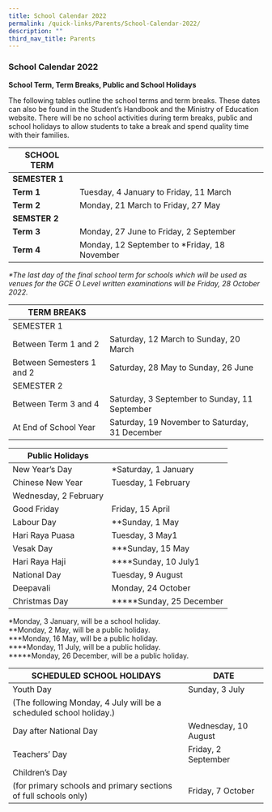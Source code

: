 ```yaml
---
title: School Calendar 2022
permalink: /quick-links/Parents/School-Calendar-2022/
description: ""
third_nav_title: Parents
---
```


### School Calendar 2022

**School Term, Term Breaks, Public and School Holidays**

The following tables outline the school terms and term breaks. These dates can also be found in the Student’s Handbook and the Ministry of Education website. There will be no school activities during term breaks, public and school holidays to allow students to take a break and spend quality time with their families.

| SCHOOL TERM |  |
| --- | --- |
| **SEMESTER 1** |  |
| **Term 1** | Tuesday, 4 January to Friday, 11 March |
| **Term 2** | Monday, 21 March to Friday, 27 May |
| **SEMSTER 2** |  |
| **Term 3** | Monday, 27 June to Friday, 2 September |
| **Term 4** | Monday, 12 September to \*Friday, 18 November |

  
_\*The last day of the final school term for schools which will be used as venues for the GCE O Level written examinations will be Friday, 28 October 2022._

| **TERM BREAKS** |  |
| --- | --- |
| SEMESTER 1 |  |
| Between Term 1 and 2 | Saturday, 12 March to Sunday, 20 March |
| Between Semesters 1 and 2 | Saturday, 28 May to Sunday, 26 June |
| SEMESTER 2 |  |
| Between Term 3 and 4 | Saturday, 3 September to Sunday, 11 September |
| At End of School Year | Saturday, 19 November to Saturday, 31 December |

| Public Holidays |  |
| --- | --- |
| New Year’s Day | \*Saturday, 1 January |
| Chinese New Year | Tuesday, 1 February  
Wednesday, 2 February |
| Good Friday | Friday, 15 April |
| Labour Day | \*\*Sunday, 1 May |
| Hari Raya Puasa | Tuesday, 3 May1 |
| Vesak Day | \*\*\*Sunday, 15 May |
| Hari Raya Haji | \*\*\*\*Sunday, 10 July1 |
| National Day | Tuesday, 9 August |
| Deepavali | Monday, 24 October |
| Christmas Day | \*\*\*\*\*Sunday, 25 December |

\*Monday, 3 January, will be a school holiday.  
\*\*Monday, 2 May, will be a public holiday.  
\*\*\*Monday, 16 May, will be a public holiday.  
\*\*\*\*Monday, 11 July, will be a public holiday.  
\*\*\*\*\*Monday, 26 December, will be a public holiday.

| SCHEDULED SCHOOL HOLIDAYS | DATE |
| --- | --- |
| Youth Day | Sunday, 3 July  
(The following Monday, 4 July will be a scheduled school holiday.) |
| Day after National Day | Wednesday, 10 August |
| Teachers’ Day | Friday, 2 September |
| Children’s Day  
(for primary schools and primary sections of full schools only) | Friday, 7 October |